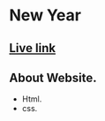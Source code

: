 # New Year

## [Live link](https://ashik2765.github.io/assignment-one/)


## About Website.

* Html.
* css.




